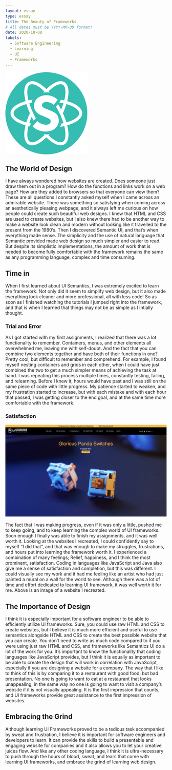 ```yaml
---
layout: essay
type: essay
title: The Beauty of Frameworks
# All dates must be YYYY-MM-DD format!
date: 2020-10-08
labels:
  - Software Engineering 
  - Learning
  - UI
  - Frameworks
---
```


<img class="ui tiny left circular floated image" src="../images/Semantic-logo.png">

## The World of Design
I have always wondered how websites are created. Does someone just draw them out in a program? How do the functions and links work on a web page? How are they added to browsers so that everyone can view them? These are all questions I constantly asked myself when I came across an admirable website. There was something so satisfying when coming across an aesthetically pleasing webpage, and it always left me curious on how people could create such beautiful web designs. I knew that HTML and CSS are used to create websites, but I also knew there had to be another way to make a website look clean and modern without looking like it travelled to the present from the 1980’s. Then I discovered Semantic UI, and that’s when everything made sense. The simplicity and the use of natural language that Semantic provided made web design so much simpler and easier to read. But despite its simplistic implementations, the amount of work that is needed to become fully comfortable with the framework remains the same as any programming language, complex and time consuming. 
## Time in
When I first learned about UI Semantics, I was extremely excited to learn the framework. Not only did it seem to simplify web design, but it also made everything look cleaner and more professional, all with less code! So as soon as I finished watching the tutorials I jumped right into the framework, and that is when I learned that things may not be as simple as I intially thought. 

### Trial and Error
As I got started with my first assignments, I realized that there was a lot functionality to remember. Containers, menus, and other elements all overwhelmed me, leaving me with self-doubt. And the fact that you can combine two elements together and have both of their functions in one? Pretty cool, but difficult to remember and comprehend. For example, I found myself nesting containers and grids in each other, when I could have just combined the two to get a much simpler means of achieving the task at hand. I was repeating this process multiple times, constantly testing, failing, and relearning. Before I knew it, hours would have past and I was still on the same piece of code with little progress. My patience started to weaken, and my frustration started to increase, but with each mistake and with each hour that passed, I was getting closer to the end goal, and at the same time more comfortable with the framework.

### Satisfaction
<img class="ui medium left floated image" src="../images/glorious.png">

The fact that I was making progress, even if it was only a little, pushed me to keep going, and to keep learning the complex world of UI frameworks. Soon enough I finally was able to finish my assignments, and it was well worth it. Looking at the websites I recreated, I could confidently say to myself “I did that”, and that was enough to make my struggles, frustrations, and hours put into learning the framework worth it. I experienced a combination of many feelings; Relief, happiness, and I think the most prominent, satisfaction. Coding in languages like JavaScript and Java also give me a sense of satisfaction and completion, but this was different. I could visually see my work and it had me feeling like an artist who had just painted a mural on a wall for the world to see. Although there was a lot of time and effort dedicated to learning UI framework, it was well worth it for me. Above is an image of a website I recreated.
## The Importance of Design
 I think it is especially important for a software engineer to be able to efficiently utilize UI frameworks. Sure, you could use raw HTML and CSS to create websites, but I believe it is much more efficient and useful to use semantics alongside HTML and CSS to create the best possible website that you can create. You don’t need to write as much code compared to if you were using just raw HTML and CSS, and frameworks like Semantics UI do a lot of the work for you. It’s important to know the functionality that coding languages like JavaScript provides, but I think it is equally as important to be able to create the design that will work in correlation with JavaScript, especially if you are designing a website for a company. The way that I like to think of this is by comparing it to a restaurant with good food, but bad presentation. No one is going to want to eat at a restaurant that looks unappealing, in the same way no one is going to want to visit a company’s website if it is not visually appealing. It is the first impression that counts, and UI frameworks provide great assistance to the first impression of websites. 
## Embracing the Grind
Although learning UI Frameworks proved to be a tedious task accompanied by sweat and frustration, I believe it is important for software engineers and developers to learn. It can provide the skills to build a presentable and engaging website for companies and it also allows you to let your creative juices flow. And like any other coding language, I think it is ultra-necessary to push through the hours of blood, sweat, and tears that come with learning UI frameworks, and embrace the grind of learning web design.
